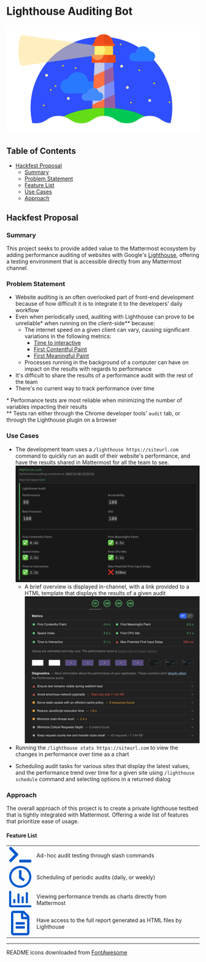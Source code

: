 # Lighthouse Auditing Bot
![](documentation/img/lighthouse-logo.png)
## Table of Contents
* [Hackfest Proposal](#hackathon-proposal)
  * [Summary](#summary)
  * [Problem Statement](#problem-statement)
  * [Feature List](#feature-list)
  * [Use Cases](#use-cases)
  * [Approach](#approach)

## Hackfest Proposal
### **Summary**
This project seeks to provide added value to the Mattermost ecosystem by adding performance auditing of websites with Google's [Lighthouse](https://developers.google.com/web/tools/lighthouse), offering a testing environment that is accessible directly from any Mattermost channel.

### **Problem Statement**
* Website auditing is an often overlooked part of front-end development because of how difficult it is to integrate it to the developers' daily workflow
* Even when periodically used, auditing with Lighthouse can prove to be unreliable* when running on the client-side** because:
  * The internet speed on a given client can vary, causing significant variations in the following metrics:
    * [Time to interactive](https://developers.google.com/web/tools/lighthouse/audits/time-to-interactive)
    * [First Contentful Paint](https://developers.google.com/web/tools/lighthouse/audits/first-contentful-paint)
    * [First Meaningful Paint](https://developers.google.com/web/tools/lighthouse/audits/first-meaningful-paint)
  * Processes running in the background of a computer can have on impact on the results with regards to performance
* It's difficult to share the results of a performance audit with the rest of the team
* There's no current way to track performance over time

\* Performance tests are most reliable when minimizing the number of variables impacting their results  
\*\* Tests ran either through the Chrome developer tools' `audit` tab, or through the Lighthouse plugin on a browser

### **Use Cases**
* The development team uses a `/lighthouse https://siteurl.com` command to quickly run an audit of their website's performance, and have the results shared in Mattermost for all the team to see.  
![](documentation/img/audit_report_channel.png)
  * A brief overview is displayed in-channel, with a link provided to a HTML template that displays the results of a given audit
![](documentation/img/audit_report_html.png)
* Running the `/lighthouse stats https://siteurl.com` to view the changes in performance over time as a chart
<!-- TODO show image of performance score in chart, from a Mattermost channel -->
* Scheduling audit tasks for various sites that display the latest values, and the performance trend over time for a given site using `/lighthouse schedule` command and selecting options in a returned dialog

### **Approach**
The overall approach of this project is to create a private lighthouse testbed that is tightly integrated with Mattermost.
Offering a wide list of features that prioritize ease of usage.

#### **Feature List**
|      |     |
| :--: | :-- |
| ![](documentation/img/terminal-solid.png) | Ad-hoc audit testing through slash commands |
| ![](documentation/img/clock-regular.png) | Scheduling of periodic audits (daily, or weekly) | 
| ![](documentation/img/chart-bar-regular.png) | Viewing performance trends as charts directly from Mattermost | 
| ![](documentation/img/file-alt-regular.png) | Have access to the full report generated as HTML files by Lighthouse |

---

README icons downloaded from <a href="https://fontawesome.com/license">FontAwesome</a>
